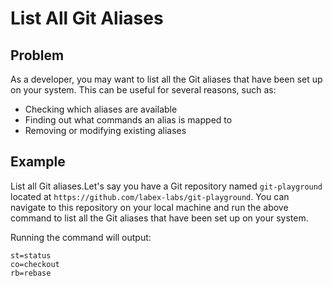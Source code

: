 # List All Git Aliases

## Problem

As a developer, you may want to list all the Git aliases that have been set up on your system. This can be useful for several reasons, such as:

- Checking which aliases are available
- Finding out what commands an alias is mapped to
- Removing or modifying existing aliases

## Example

List all Git aliases.Let's say you have a Git repository named `git-playground` located at `https://github.com/labex-labs/git-playground`. You can navigate to this repository on your local machine and run the above command to list all the Git aliases that have been set up on your system.

Running the command will output:
```shell
st=status
co=checkout
rb=rebase
```
